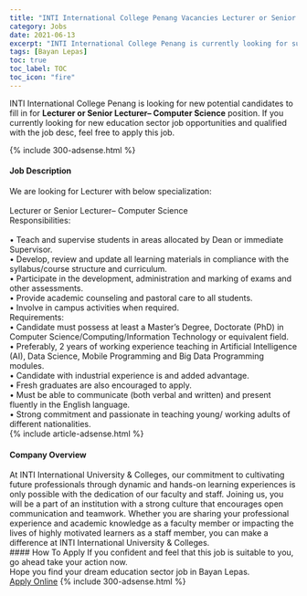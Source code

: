 ```yaml
---
title: "INTI International College Penang Vacancies Lecturer or Senior Lecturer– Computer Science" 
category: Jobs 
date: 2021-06-13 
excerpt: "INTI International College Penang is currently looking for suitable person to fill in the Lecturer or Senior Lecturer– Computer Science which positioned at Bayan Lepas" 
tags: [Bayan Lepas] 
toc: true 
toc_label: TOC 
toc_icon: "fire" 
--- 
```


<p>INTI International College Penang is looking for new potential candidates to fill in for <b>Lecturer or Senior Lecturer– Computer Science</b> position. If you currently looking for new education sector job opportunities and qualified with the job desc, feel free to apply this job.
</p>{% include 300-adsense.html %} 
<div><div><h4>Job Description</h4></div><div><div><span><div><div><div><div>We are looking for Lecturer with below specialization:</div><div><br>Lecturer or Senior Lecturer&#8211; Computer Science</div><div><div>Responsibilities:</div><div><br>&#8226; Teach and supervise students in areas allocated by Dean or immediate Supervisor.<br>&#8226; Develop, review and update all learning materials in compliance with the syllabus/course structure and curriculum.<br>&#8226; Participate in the development, administration and marking of exams and other assessments.<br>&#8226; Provide academic counseling and pastoral care to all students.<br>&#8226; Involve in campus activities when required.</div><div>Requirements:</div><div>&#8226; Candidate must possess at least a Master&#8217;s Degree, Doctorate (PhD) in Computer Science/Computing/Information Technology or equivalent field.<br>&#8226; Preferably, 2 years of working experience teaching in Artificial Intelligence (AI), Data Science, Mobile Programming and Big Data Programming modules.<br>&#8226; Candidate with industrial experience is and added advantage.<br>&#8226; Fresh graduates are also encouraged to apply.<br>&#8226; Must be able to communicate (both verbal and written) and present fluently in the English language.<br>&#8226; Strong commitment and passionate in teaching young/ working adults of different nationalities.</div></div></div></div></div></span></div></div></div> 
{% include article-adsense.html %} 
<div><div><h4>Company Overview</h4></div><div><div><span><div><div>
	At INTI International University &amp; Colleges, our commitment to cultivating future professionals through dynamic and hands-on learning experiences is only possible with the dedication of our faculty and staff. Joining us, you will be a part of an institution with a strong culture that encourages open communication and teamwork. Whether you are sharing your professional experience and academic knowledge as a faculty member or impacting the lives of highly motivated learners as a staff member, you can make a difference at INTI International University &amp; Colleges.</div></div></span></div></div></div> 
#### How To Apply 
If you confident and feel that this job is suitable to you, go ahead take your action now. <br/> 
Hope you find your dream education sector job in Bayan Lepas. <br/> 
<a href="https://www.jobstreet.com.my/en/job/lecturer-or-senior-lecturer-computer-science-4584840?jobId=jobstreet-my-job-4584840" class="btn btn--info" target="_blank" rel="nofollow noopenner">Apply Online</a> 
{% include 300-adsense.html %} 